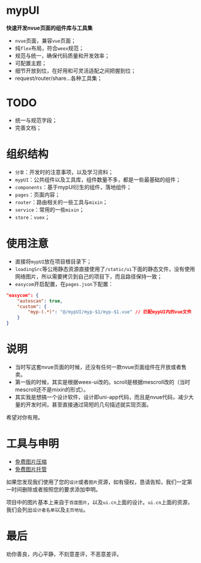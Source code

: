 # mypUI

**快速开发nvue页面的组件库与工具集**

- `nvue`页面，兼容`vue`页面；
- 纯`flex`布局，符合`weex`规范；
- 规范与统一，确保代码质量和开发效率；
- 可配置主题；
- 细节开放到位，在好用和可灵活适配之间把握到位；
- request/router/share...各种工具集；

# TODO
- 统一与规范字段；
- 完善文档；

# 组织结构
- `分享`：开发时的注意事项，以及学习资料；
- `mypUI`：公共组件以及工具库，组件数量不多，都是一些最基础的组件；
- `components`：基于mypUI衍生的组件，落地组件；
- `pages`：页面内容；
- `router`：路由相关的一些工具与`mixin`；
- `service`：常用的一些`mixin`；
- `store`：`vuex`；

# 使用注意

- 直接将`mypUI`放在项目根目录下；
- `loadingSrc`等公用静态资源直接使用了`/static/ui`下面的静态文件，没有使用网络图片，所以需要拷贝到自己的项目下，而且路径保持一致；
- `easycom`开启配置，在`pages.json`下配置：

```json
"easycom": {
	"autoscan": true,
	"custom": {
		"myp-(.*)": "@/mypUI/myp-$1/myp-$1.vue" // 匹配mypUI内的vue文件
	}
}
```

# 说明

- 当时写这套nvue页面的时候，还没有任何一款nvue页面组件在开放或者售卖。
- 第一版的时候，其实是根据weex-ui改的。scroll是根据mescroll改的（当时mescroll还不是mixin的形式）。
- 其实我是想搞一个设计软件，设计即uni-app代码，而且是nvue代码，减少大量的开发时间，甚至直接通过简短的几句描述就实现页面。

希望对你有用。

# 工具与申明

- [免费图片压缩](https://tinypng.com/)
- [免费图片托管](https://img.wenhairu.com/)

如果您发现我们使用了您的`设计`或者`图片`资源，如有侵权，恳请告知，我们一定第一时间删除或者按照您的要求添加申明。

项目中的图片基本上来自于`百度图片`，以及`ui.cn`上面的设计。`ui.cn`上面的资源，我们会列出`设计者名单`以及`主页地址`。

# 最后

劝你善良，内心平静，不刻意差评，不恶意差评。
